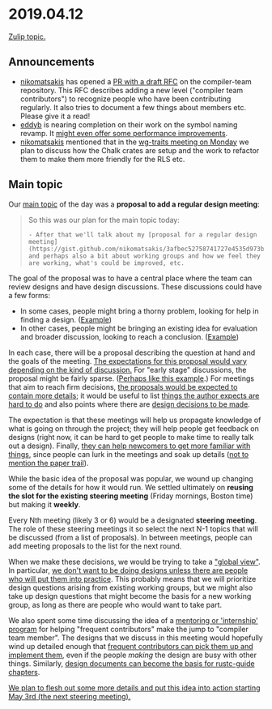 # 2019.04.12

[Zulip topic.](https://rust-lang.zulipchat.com/#narrow/stream/131828-t-compiler/topic/steering.20meeting.202019.2E04.2E12.20.2358850)

## Announcements

- [nikomatsakis](https://rust-lang.zulipchat.com/#narrow/stream/131828-t-compiler/topic/steering.20meeting.202019.2E04.2E12.20.2358850/near/163192566)
  has opened a [PR with a draft
  RFC](https://github.com/rust-lang/compiler-team/pull/52) on the
  compiler-team repository. This RFC describes adding a new level
  ("compiler team contributors") to recognize people who have been
  contributing regularly. It also tries to document a few things about
  members etc. Please give it a read!
- [eddyb](https://rust-lang.zulipchat.com/#narrow/stream/131828-t-compiler/topic/steering.20meeting.202019.2E04.2E12.20.2358850/near/163193094)
  is nearing completion on their work on the symbol naming revamp. It
  [might even offer some performance
  improvements](https://rust-lang.zulipchat.com/#narrow/stream/131828-t-compiler/topic/steering.20meeting.202019.2E04.2E12.20.2358850/near/163193354).
- [nikomatsakis](https://rust-lang.zulipchat.com/#narrow/stream/131828-t-compiler/topic/steering.20meeting.202019.2E04.2E12.20.2358850/near/163193402)
  mentioned that in the [wg-traits meeting on
  Monday](https://calendar.google.com/event?action=TEMPLATE&tmeid=NnViNzZxN252dGZ2ZHRvNTdnN2dpbGo2NjRfMjAxOTA0MTVUMTgwMDAwWiA2dTVycnRjZTZscnR2MDdwZmkzZGFtZ2p1c0Bn&tmsrc=6u5rrtce6lrtv07pfi3damgjus%40group.calendar.google.com&scp=ALL)
  we plan to discuss how the Chalk crates are setup and the work to
  refactor them to make them more friendly for the RLS etc.

## Main topic

Our [main
topic](https://rust-lang.zulipchat.com/#narrow/stream/131828-t-compiler/topic/steering.20meeting.202019.2E04.2E12.20.2358850/near/163193454)
of the day was a **proposal to add a regular design meeting**:

> So this was our plan for the main topic today: 
> ```quote
> - After that we'll talk about my [proposal for a regular design meeting](https://gist.github.com/nikomatsakis/3afbec52758741727e4535d973bb0667) and perhaps also a bit about working groups and how we feel they are working, what's could be improved, etc.
> ```

The goal of the proposal was to have a central place where the team
can review designs and have design discussions. These discussions could
have a few forms:

- In some cases, people might bring a thorny problem, looking for help in
  finding a design. ([Example](https://rust-lang.zulipchat.com/#narrow/stream/131828-t-compiler/topic/steering.20meeting.202019.2E04.2E12.20.2358850/near/163193679))
- In other cases, people might be bringing an existing idea for
  evaluation and broader discussion, looking to reach a
  conclusion. ([Example](https://rust-lang.zulipchat.com/#narrow/stream/131828-t-compiler/topic/steering.20meeting.202019.2E04.2E12.20.2358850/near/163193734))

In each case, there will be a proposal describing the question at hand
and the goals of the meeting. [The expectations for this proposal
would vary depending on the kind of
discussion.](https://rust-lang.zulipchat.com/#narrow/stream/131828-t-compiler/topic/steering.20meeting.202019.2E04.2E12.20.2358850/near/163194111)
For "early stage" discussions, the proposal might be fairly sparse.
([Perhaps like this
example](https://rust-lang.zulipchat.com/#narrow/stream/131828-t-compiler/topic/steering.20meeting.202019.2E04.2E12.20.2358850/near/163194566).)
For meetings that aim to reach firm decisions, [the proposals would be
expected to contain more
details](https://rust-lang.zulipchat.com/#narrow/stream/131828-t-compiler/topic/steering.20meeting.202019.2E04.2E12.20.2358850/near/163194229);
it would be useful to list [things the author expects are hard to
do](https://rust-lang.zulipchat.com/#narrow/stream/131828-t-compiler/topic/steering.20meeting.202019.2E04.2E12.20.2358850/near/163194768)
and also points where there are [design decisions to be
made](https://rust-lang.zulipchat.com/#narrow/stream/131828-t-compiler/topic/steering.20meeting.202019.2E04.2E12.20.2358850/near/163194846).

The expectation is that these meetings will help us propagate
knowledge of what is going on through the project; they will help
people get feedback on designs (right now, it can be hard to get
people to make time to really talk out a design).  Finally, [they can
help newcomers to get more familiar with
things](https://rust-lang.zulipchat.com/#narrow/stream/131828-t-compiler/topic/steering.20meeting.202019.2E04.2E12.20.2358850/near/163194881),
since people can lurk in the meetings and soak up details ([not to
mention the paper
trail](https://rust-lang.zulipchat.com/#narrow/stream/131828-t-compiler/topic/steering.20meeting.202019.2E04.2E12.20.2358850/near/163194320)).

While the basic idea of the proposal was popular, we wound up changing
some of the details for how it would run. We settled ultimately on
**reusing the slot for the existing steering meeting** (Friday
mornings, Boston time) but making it **weekly**. 

Every Nth meeting (likely 3 or 6) would be a designated **steering
meeting**. The role of these steering meetings it so select the next
N-1 topics that will be discussed (from a list of proposals). In
between meetings, people can add meeting proposals to the list for the
next round.

When we make these decisions, we would be trying to take a ["global
view"](https://rust-lang.zulipchat.com/#narrow/stream/131828-t-compiler/topic/steering.20meeting.202019.2E04.2E12.20.2358850/near/163195057).
In particular, [we don't want to be doing designs unless there are
people who will put them into
practice](https://rust-lang.zulipchat.com/#narrow/stream/131828-t-compiler/topic/steering.20meeting.202019.2E04.2E12.20.2358850/near/163198133). This
probably means that we will prioritize design questions arising from
existing working groups, but we might also take up design questions
that might become the basis for a new working group, as long as there
are people who would want to take part.

We also spent some time discussing the idea of a [mentoring or
'internship'
program](https://rust-lang.zulipchat.com/#narrow/stream/131828-t-compiler/topic/steering.20meeting.202019.2E04.2E12.20.2358850/near/163195743)
for helping "frequent contributors" make the jump to "compiler team
member". The designs that we discuss in this meeting would hopefully
wind up detailed enough that [frequent contributors can pick them up
and implement
them](https://rust-lang.zulipchat.com/#narrow/stream/131828-t-compiler/topic/steering.20meeting.202019.2E04.2E12.20.2358850/near/163195172),
even if the people *making* the design are busy with other things.
Similarly, [design documents can become the basis for rustc-guide
chapters](https://rust-lang.zulipchat.com/#narrow/stream/131828-t-compiler/topic/steering.20meeting.202019.2E04.2E12.20.2358850/near/163195352).

[We plan to flesh out some more details and put this idea into action
starting May 3rd (the next steering meeting).](https://rust-lang.zulipchat.com/#narrow/stream/131828-t-compiler/topic/steering.20meeting.202019.2E04.2E12.20.2358850/near/163198505)

